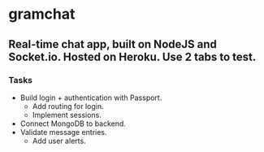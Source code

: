 # gramchat
## Real-time chat app, built on NodeJS and Socket.io. Hosted on Heroku. Use 2 tabs to test.
### Tasks
- Build login + authentication with Passport.
	- Add routing for login.
	- Implement sessions.
- Connect MongoDB to backend.
- Validate message entries.
	- Add user alerts.
